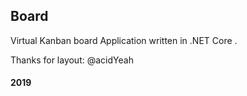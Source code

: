 ## Board
Virtual Kanban board
Application written in .NET Core .

Thanks for layout: @acidYeah
 
#### 2019